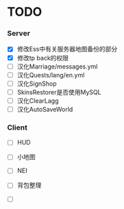 # TODO

### Server

- [x] 修改Ess中有关服务器地图备份的部分
- [x] 修改tp back的权限
- [ ] 汉化Marriage/messages.yml
- [ ] 汉化Quests/lang/en.yml
- [ ] 汉化SignShop
- [ ] SkinsRestorer是否使用MySQL
- [ ] 汉化ClearLagg
- [ ] 汉化AutoSaveWorld

### Client

- [ ] HUD
- [ ] 小地图
- [ ] NEI
- [ ] 背包整理
- [ ] ​

